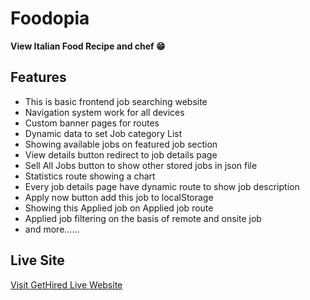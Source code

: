 # Foodopia

**View Italian Food Recipe and chef 😁**

## Features
* This is basic frontend job searching website
* Navigation system work for all devices
* Custom banner pages for routes
* Dynamic data to set Job category List
* Showing available jobs on featured job section
* View details button redirect to job details page
* Sell All Jobs button to show other stored jobs in json file
* Statistics route showing a chart
* Every job details page have dynamic route to show job description
* Apply now button add this job to localStorage
* Showing this Applied job on Applied job route
* Applied job filtering on the basis of remote and onsite job
* and more......

## Live Site
[Visit GetHired Live Website](https://golden-basbousa-6f92c5.netlify.app/)